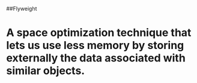 ##Flyweight
# A space optimization technique that lets us use less memory by storing externally the data associated with similar objects.
